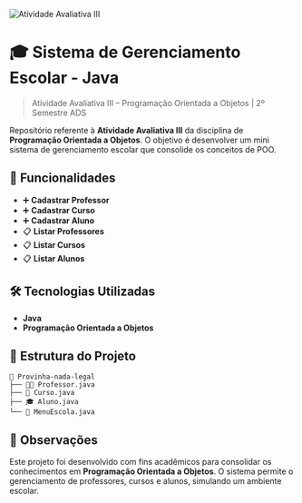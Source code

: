 ![Atividade Avaliativa III](https://img.shields.io/badge/atividade%20avaliativa-java-orange)

# 🎓 Sistema de Gerenciamento Escolar - Java
> Atividade Avaliativa III – Programação Orientada a Objetos | 2º Semestre ADS

Repositório referente à **Atividade Avaliativa III** da disciplina de **Programação Orientada a Objetos**. O objetivo é desenvolver um mini sistema de gerenciamento escolar que consolide os conceitos de POO.

## 📌 Funcionalidades

- ➕ **Cadastrar Professor**
- ➕ **Cadastrar Curso**
- ➕ **Cadastrar Aluno**
- 📋 **Listar Professores**
- 📋 **Listar Cursos**
- 📋 **Listar Alunos**

## 🛠️ Tecnologias Utilizadas

- **Java**
- **Programação Orientada a Objetos**

## 📂 Estrutura do Projeto

```text
📁 Provinha-nada-legal
├── 👨‍🏫 Professor.java
├── 📘 Curso.java
├── 🎓 Aluno.java
└── 🏫 MenuEscola.java
```

## 📝 Observações

Este projeto foi desenvolvido com fins acadêmicos para consolidar os conhecimentos em **Programação Orientada a Objetos**. O sistema permite o gerenciamento de professores, cursos e alunos, simulando um ambiente escolar.

